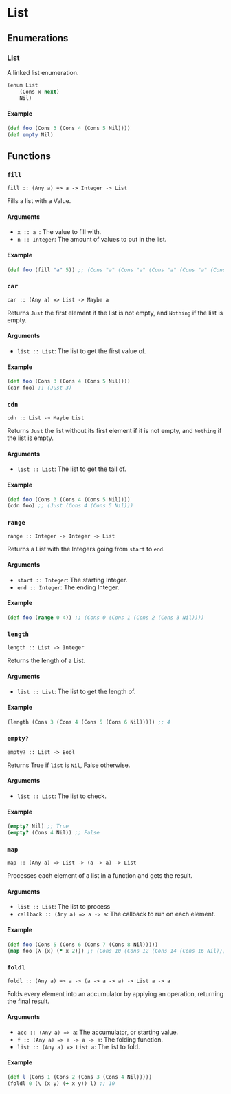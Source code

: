 List
====

Enumerations
------------

### List

A linked list enumeration.

```clojure
(enum List
	(Cons x next)
	Nil)
```

#### Example

```clojure
(def foo (Cons 3 (Cons 4 (Cons 5 Nil))))
(def empty Nil)
```

Functions
---------

### `fill`

`fill :: (Any a) => a -> Integer -> List`

Fills a list with a Value.

#### Arguments

* `x :: a `: The value to fill with.
* `n :: Integer`: The amount of values to put in the list.

#### Example

```clojure
(def foo (fill "a" 5)) ;; (Cons "a" (Cons "a" (Cons "a" (Cons "a" (Cons "a" Nil)))))
```

### `car`

`car :: (Any a) => List -> Maybe a`

Returns `Just` the first element if the list is not empty, and `Nothing` if the list is empty.

#### Arguments

* `list :: List`: The list to get the first value of.

#### Example

```clojure
(def foo (Cons 3 (Cons 4 (Cons 5 Nil))))
(car foo) ;; (Just 3)
```

### `cdn`

`cdn :: List -> Maybe List`

Returns `Just` the list without its first element if it is not empty, and `Nothing` if the list is empty.

#### Arguments

* `list :: List`: The list to get the tail of.

#### Example

```clojure
(def foo (Cons 3 (Cons 4 (Cons 5 Nil))))
(cdn foo) ;; (Just (Cons 4 (Cons 5 Nil)))
```

### `range`

`range :: Integer -> Integer -> List`

Returns a List with the Integers going from `start` to `end`.

#### Arguments

* `start :: Integer`: The starting Integer.
* `end :: Integer`: The ending Integer.

#### Example

```clojure
(def foo (range 0 4)) ;; (Cons 0 (Cons 1 (Cons 2 (Cons 3 Nil))))
```

### `length`

`length :: List -> Integer`

Returns the length of a List.

#### Arguments

* `list :: List`: The list to get the length of.

#### Example

```clojure
(length (Cons 3 (Cons 4 (Cons 5 (Cons 6 Nil))))) ;; 4
```

### `empty?`

`empty? :: List -> Bool`

Returns True if `list` is `Nil`, False otherwise.

#### Arguments

* `list :: List`: The list to check.

#### Example

```clojure
(empty? Nil) ;; True
(empty? (Cons 4 Nil)) ;; False
```

### `map`

`map :: (Any a) => List -> (a -> a) -> List`

Processes each element of a list in a function and gets the result.

#### Arguments

* `list :: List`: The list to process
* `callback :: (Any a) => a -> a`: The callback to run on each element.

#### Example

```clojure
(def foo (Cons 5 (Cons 6 (Cons 7 (Cons 8 Nil)))))
(map foo (λ (x) (* x 2))) ;; (Cons 10 (Cons 12 (Cons 14 (Cons 16 Nil))))
```

### `foldl`

`foldl :: (Any a) => a -> (a -> a -> a) -> List a -> a`

Folds every element into an accumulator by applying an operation, returning the final result.

#### Arguments

* `acc :: (Any a) => a`: The accumulator, or starting value.
* `f :: (Any a) => a -> a -> a`: The folding function.
* `list :: (Any a) => List a`: The list to fold.

#### Example

```clojure
(def l (Cons 1 (Cons 2 (Cons 3 (Cons 4 Nil)))))
(foldl 0 (\ (x y) (+ x y)) l) ;; 10
```

